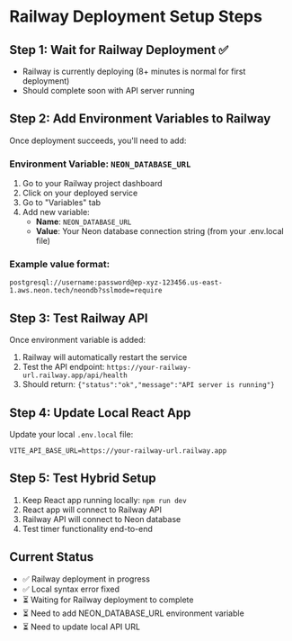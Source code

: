 # Railway Deployment Setup Steps

## Step 1: Wait for Railway Deployment ✅
- Railway is currently deploying (8+ minutes is normal for first deployment)
- Should complete soon with API server running

## Step 2: Add Environment Variables to Railway
Once deployment succeeds, you'll need to add:

### Environment Variable: `NEON_DATABASE_URL`
1. Go to your Railway project dashboard
2. Click on your deployed service
3. Go to "Variables" tab
4. Add new variable:
   - **Name**: `NEON_DATABASE_URL`
   - **Value**: Your Neon database connection string (from your .env.local file)

### Example value format:
```
postgresql://username:password@ep-xyz-123456.us-east-1.aws.neon.tech/neondb?sslmode=require
```

## Step 3: Test Railway API
Once environment variable is added:
1. Railway will automatically restart the service
2. Test the API endpoint: `https://your-railway-url.railway.app/api/health`
3. Should return: `{"status":"ok","message":"API server is running"}`

## Step 4: Update Local React App
Update your local `.env.local` file:
```
VITE_API_BASE_URL=https://your-railway-url.railway.app
```

## Step 5: Test Hybrid Setup
1. Keep React app running locally: `npm run dev`
2. React app will connect to Railway API
3. Railway API will connect to Neon database
4. Test timer functionality end-to-end

## Current Status
- ✅ Railway deployment in progress
- ✅ Local syntax error fixed
- ⏳ Waiting for Railway deployment to complete
- ⏳ Need to add NEON_DATABASE_URL environment variable
- ⏳ Need to update local API URL






